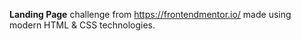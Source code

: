**Landing Page**
challenge from https://frontendmentor.io/ made using modern HTML & CSS technologies.
